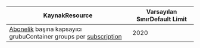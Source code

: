 | <span data-ttu-id="8c492-101">Kaynak</span><span class="sxs-lookup"><span data-stu-id="8c492-101">Resource</span></span> | <span data-ttu-id="8c492-102">Varsayılan Sınır</span><span class="sxs-lookup"><span data-stu-id="8c492-102">Default Limit</span></span> |
| --- | --- |
| <span data-ttu-id="8c492-103">[Abonelik](../articles/billing-buy-sign-up-azure-subscription.md) başına kapsayıcı grubu</span><span class="sxs-lookup"><span data-stu-id="8c492-103">Container groups per [subscription](../articles/billing-buy-sign-up-azure-subscription.md)</span></span> | <span data-ttu-id="8c492-104">20</span><span class="sxs-lookup"><span data-stu-id="8c492-104">20</span></span> |